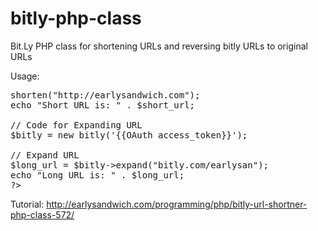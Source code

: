 bitly-php-class
===============

Bit.Ly PHP class for shortening URLs and reversing bitly URLs to original URLs

Usage:
<pre><?PHP
require_once('bitly-class.php');

// Code for shortening URL
$bitly = new bitly('{{OAuth access_token}}');

// Shorten URL
$short_url = $bitly->shorten("http://earlysandwich.com");
echo "Short URL is: " . $short_url;

// Code for Expanding URL
$bitly = new bitly('{{OAuth access_token}}');

// Expand URL
$long_url = $bitly->expand("bitly.com/earlysan");
echo "Long URL is: " . $long_url;
?>
</pre>

Tutorial:
http://earlysandwich.com/programming/php/bitly-url-shortner-php-class-572/
